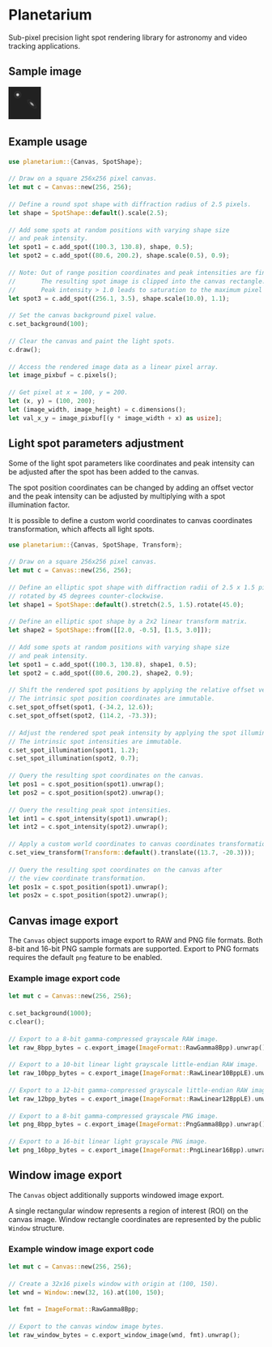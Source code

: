 Planetarium
===========

Sub-pixel precision light spot rendering library for astronomy
and video tracking applications.

Sample image
------------

![Sample](https://raw.githubusercontent.com/ravenexp/planetarium/main/tests/test_8bpp.png)

Example usage
-------------

```rust
use planetarium::{Canvas, SpotShape};

// Draw on a square 256x256 pixel canvas.
let mut c = Canvas::new(256, 256);

// Define a round spot shape with diffraction radius of 2.5 pixels.
let shape = SpotShape::default().scale(2.5);

// Add some spots at random positions with varying shape size
// and peak intensity.
let spot1 = c.add_spot((100.3, 130.8), shape, 0.5);
let spot2 = c.add_spot((80.6, 200.2), shape.scale(0.5), 0.9);

// Note: Out of range position coordinates and peak intensities are fine.
//       The resulting spot image is clipped into the canvas rectangle.
//       Peak intensity > 1.0 leads to saturation to the maximum pixel value.
let spot3 = c.add_spot((256.1, 3.5), shape.scale(10.0), 1.1);

// Set the canvas background pixel value.
c.set_background(100);

// Clear the canvas and paint the light spots.
c.draw();

// Access the rendered image data as a linear pixel array.
let image_pixbuf = c.pixels();

// Get pixel at x = 100, y = 200.
let (x, y) = (100, 200);
let (image_width, image_height) = c.dimensions();
let val_x_y = image_pixbuf[(y * image_width + x) as usize];
```

Light spot parameters adjustment
--------------------------------

Some of the light spot parameters like coordinates and peak intensity
can be adjusted after the spot has been added to the canvas.

The spot position coordinates can be changed by adding an offset vector
and the peak intensity can be adjusted by multiplying with a spot
illumination factor.

It is possible to define a custom world coordinates to canvas coordinates
transformation, which affects all light spots.

```rust
use planetarium::{Canvas, SpotShape, Transform};

// Draw on a square 256x256 pixel canvas.
let mut c = Canvas::new(256, 256);

// Define an elliptic spot shape with diffraction radii of 2.5 x 1.5 pixels
// rotated by 45 degrees counter-clockwise.
let shape1 = SpotShape::default().stretch(2.5, 1.5).rotate(45.0);

// Define an elliptic spot shape by a 2x2 linear transform matrix.
let shape2 = SpotShape::from([[2.0, -0.5], [1.5, 3.0]]);

// Add some spots at random positions with varying shape size
// and peak intensity.
let spot1 = c.add_spot((100.3, 130.8), shape1, 0.5);
let spot2 = c.add_spot((80.6, 200.2), shape2, 0.9);

// Shift the rendered spot positions by applying the relative offset vectors.
// The intrinsic spot position coordinates are immutable.
c.set_spot_offset(spot1, (-34.2, 12.6));
c.set_spot_offset(spot2, (114.2, -73.3));

// Adjust the rendered spot peak intensity by applying the spot illumination factors.
// The intrinsic spot intensities are immutable.
c.set_spot_illumination(spot1, 1.2);
c.set_spot_illumination(spot2, 0.7);

// Query the resulting spot coordinates on the canvas.
let pos1 = c.spot_position(spot1).unwrap();
let pos2 = c.spot_position(spot2).unwrap();

// Query the resulting peak spot intensities.
let int1 = c.spot_intensity(spot1).unwrap();
let int2 = c.spot_intensity(spot2).unwrap();

// Apply a custom world coordinates to canvas coordinates transformation.
c.set_view_transform(Transform::default().translate((13.7, -20.3)));

// Query the resulting spot coordinates on the canvas after
// the view coordinate transformation.
let pos1x = c.spot_position(spot1).unwrap();
let pos2x = c.spot_position(spot2).unwrap();
```

Canvas image export
-------------------

The `Canvas` object supports image export to RAW and PNG file formats.
Both 8-bit and 16-bit PNG sample formats are supported.
Export to PNG formats requires the default `png` feature to be enabled.

### Example image export code

```rust
let mut c = Canvas::new(256, 256);

c.set_background(1000);
c.clear();

// Export to a 8-bit gamma-compressed grayscale RAW image.
let raw_8bpp_bytes = c.export_image(ImageFormat::RawGamma8Bpp).unwrap();

// Export to a 10-bit linear light grayscale little-endian RAW image.
let raw_10bpp_bytes = c.export_image(ImageFormat::RawLinear10BppLE).unwrap();

// Export to a 12-bit gamma-compressed grayscale little-endian RAW image.
let raw_12bpp_bytes = c.export_image(ImageFormat::RawLinear12BppLE).unwrap();

// Export to a 8-bit gamma-compressed grayscale PNG image.
let png_8bpp_bytes = c.export_image(ImageFormat::PngGamma8Bpp).unwrap();

// Export to a 16-bit linear light grayscale PNG image.
let png_16bpp_bytes = c.export_image(ImageFormat::PngLinear16Bpp).unwrap();
```

Window image export
-------------------

The `Canvas` object additionally supports windowed image export.

A single rectangular window represents a region of interest (ROI)
on the canvas image. Window rectangle coordinates are represented
by the public `Window` structure.

### Example window image export code

```rust
let mut c = Canvas::new(256, 256);

// Create a 32x16 pixels window with origin at (100, 150).
let wnd = Window::new(32, 16).at(100, 150);

let fmt = ImageFormat::RawGamma8Bpp;

// Export to the canvas window image bytes.
let raw_window_bytes = c.export_window_image(wnd, fmt).unwrap();
```
